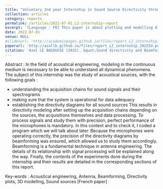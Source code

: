 ```yaml
---
title: "Voluntary 2nd year Internship in Sound Source Directivity through Beamforming / *Rapport de stage volontaire (L2)*"
collection: articles
category: reports
permalink: /articles/2022-07-01_L2-internship-report
excerpt: '[Language : FR] This paper is about plotting and modelling different sound sources directivities with beamforming, after recording sounds with a 256 microphones-antenna. It was written for my voluntary 2nd year of bachelor internship, with a Masters 1st year level (context of Acoustics Master of Sorbonne University). '
date: 2022-07-01
venue: NULL
#slidesurl: 'http://academicpages.github.io/files/report_L2_internship_2022SU.pdf'
paperurl: 'http://azallb.github.io/files/report_L2_internship_2022SU.pdf'
citation: 'Azal LE BAGOUSSE (2022). &quot;Sound directivity and Beamforming-Licence 2 Internship.&quot; Unpublished.'
---
```


Abstract : In the field of acoustical engineering, modeling in the continuous medium is necessary to be able
to understand all dynamical phenomena. The subject of this internship was the study of acoustical
sources, with the following goals :
- understanding the acquisition chains for sound signals and their spectrograms
- making sure that the system is operational for data adequacy
- establishing the directivity diagrams for all sound sources
This results in directivity modeling after setting up the acquisition chains depending on the sources,
the acquisitions themselves and data processing.
To process signals and study them with precision, perfect performance of the microphones is mandatory.
In this context and to check it, I coded a program which we will talk about later.
Because the microphones were operating correctly, the precision of the directivity diagrams by beamforming
was ensured, which allowed us to study them accordingly. Beamforming is a fundamental
technique in antenna engineering. The details of its relationship with signal processing will be explained
along the way.
Finally, the contents of the experiments done during the internship and their results are detailed in
the corresponding sections of this report.

Key-words : Acoustical engineering, Antenna, Beamforming, Directivity plots, 3D modelling, Sound sources
[French paper]